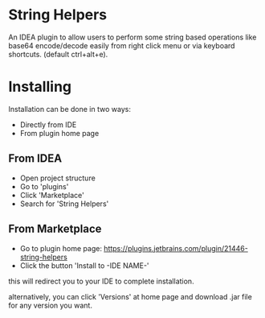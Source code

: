 # String Helpers
An IDEA plugin to allow users to perform some string based operations like base64 encode/decode easily from right click menu or via keyboard shortcuts. (default ctrl+alt+e).

# Installing
Installation can be done in two ways: 

- Directly from IDE
- From plugin home page

## From IDEA
- Open project structure
- Go to 'plugins'
- Click 'Marketplace'
- Search for 'String Helpers'

## From Marketplace
- Go to plugin home page: https://plugins.jetbrains.com/plugin/21446-string-helpers
- Click the button 'Install to -IDE NAME-'

this will redirect you to your IDE to complete installation.

alternatively, you can click 'Versions' at home page and download .jar file for any version you want.
